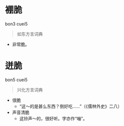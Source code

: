# 䙀脆
bon3 cuei5
> 如东方言词典
- 非常脆。

# 迸脆
bon5 cuei5
> 兴化方言词典
- 很脆
  - “这～的是甚么东西？倒好吃……”（《儒林外史》二八）
- 声音清脆
  - 这铃声～的，很好听。字亦作“嘣”。
